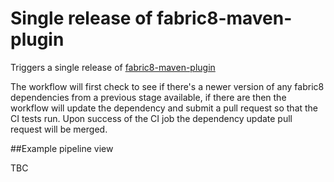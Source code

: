 # Single release of fabric8-maven-plugin

Triggers a single release of [fabric8-maven-plugin](https://github.com/fabric8io/fabric8-maven-plugin)

The workflow will first check to see if there's a newer version of any fabric8 dependencies from a previous stage available, if there are then the workflow will update the dependency and submit a pull request so that the CI tests run.  Upon success of the CI job the dependency update pull request will be merged.

##Example pipeline view

TBC
